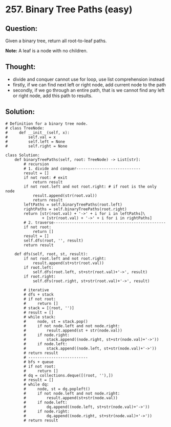 # 257. Binary Tree Paths \(easy\)

## Question:

Given a binary tree, return all root-to-leaf paths.

**Note:** A leaf is a node with no children.

## Thought:

* divide and conquer cannot use for loop, use list comprehension instead
* firstly, if we can find next left or right node, add current node to the path
* secondly, if we go through an entire path, that is we cannot find any left or right node, add this path to results.

## Solution:

```text
# Definition for a binary tree node.
# class TreeNode:
#     def __init__(self, x):
#         self.val = x
#         self.left = None
#         self.right = None

class Solution:
    def binaryTreePaths(self, root: TreeNode) -> List[str]:
        # recursion
        # 1. divide and conquer----------------------------
        result = []
        if not root: # exit
            return result
        if not root.left and not root.right: # if root is the only node
            result.append(str(root.val))
            return result
        leftPaths = self.binaryTreePaths(root.left)
        rightPaths = self.binaryTreePaths(root.right)
        return [str(root.val) + '->' + i for i in leftPaths]\
                + [str(root.val) + '->' + i for i in rightPaths]
        # 2. traverse-------------------------------------------------
        if not root:
            return []
        result = []
        self.dfs(root, '', result)
        return result
        
    def dfs(self, root, st, result):
        if not root.left and not root.right:
            result.append(st+str(root.val))
        if root.left:
            self.dfs(root.left, st+str(root.val)+'->', result)
        if root.right:
            self.dfs(root.right, st+str(root.val)+'->', result)
        
        # iterative
        # dfs + stack
        # if not root:
        #     return []
        # stack = [(root, '')]
        # result = []
        # while stack:
        #     node, st = stack.pop()
        #     if not node.left and not node.right:
        #         result.append(st + str(node.val))
        #     if node.right:
        #         stack.append((node.right, st+str(node.val)+'->'))
        #     if node.left:
        #         stack.append((node.left, st+str(node.val)+'->'))
        # return result
        # --------------------------
        # bfs + queue
        # if not root:
        #     return []
        # dq = collections.deque([(root, ''),])
        # result = []
        # while dq:
        #     node, st = dq.popleft()
        #     if not node.left and not node.right:
        #         result.append(st+str(node.val))
        #     if node.left:
        #         dq.append((node.left, st+str(node.val)+'->'))
        #     if node.right:
        #         dq.append((node.right, st+str(node.val)+'->'))
        # return result
```

